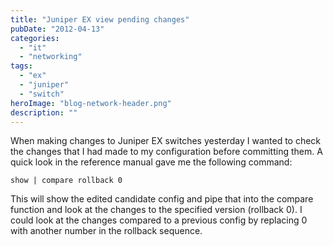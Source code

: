 ```yaml
---
title: "Juniper EX view pending changes"
pubDate: "2012-04-13"
categories:
  - "it"
  - "networking"
tags:
  - "ex"
  - "juniper"
  - "switch"
heroImage: "blog-network-header.png"
description: ""
---
```


When making changes to Juniper EX switches yesterday I wanted to check the changes that I had made to my configuration before committing them. A quick look in the reference manual gave me the following command:

```
show | compare rollback 0
```

This will show the edited candidate config and pipe that into the compare function and look at the changes to the specified version (rollback 0). I could look at the changes compared to a previous config by replacing 0 with another number in the rollback sequence.
